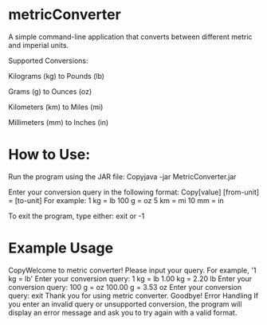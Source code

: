# metricConverter

A simple command-line application that converts between different metric and imperial units.

Supported Conversions: 

Kilograms (kg) to Pounds (lb)

Grams (g) to Ounces (oz)

Kilometers (km) to Miles (mi)

Millimeters (mm) to Inches (in)

# How to Use:
Run the program using the JAR file:
Copyjava -jar MetricConverter.jar

Enter your conversion query in the following format:
Copy[value] [from-unit] = [to-unit]
For example:
1 kg = lb
100 g = oz
5 km = mi
10 mm = in

To exit the program, type either:
exit or -1



# Example Usage
CopyWelcome to metric converter!
Please input your query. For example, '1 kg = lb'
Enter your conversion query: 1 kg = lb
1.00 kg = 2.20 lb
Enter your conversion query: 100 g = oz
100.00 g = 3.53 oz
Enter your conversion query: exit
Thank you for using metric converter. Goodbye!
Error Handling
If you enter an invalid query or unsupported conversion, the program will display an error message and ask you to try again with a valid format.
